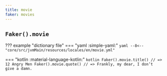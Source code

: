 ```yaml
---
title: movie
faker: movies
---
```


## `Faker().movie`

??? example "dictionary file"
    === "yaml :simple-yaml:"
        ```yaml
        --8<-- "core/src/jvmMain/resources/locales/en/movie.yml"
        ```

=== "kotlin :material-language-kotlin:"
    ```kotlin
    Faker().movie.title() // => 12 Angry Men
    Faker().movie.quote() // => Frankly, my dear, I don’t give a damn.
    ```
